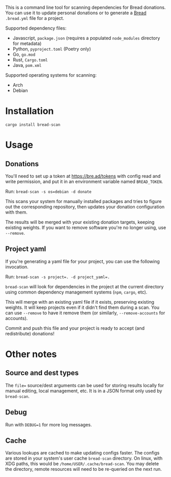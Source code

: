 This is a command line tool for scanning dependencies for Bread donations. You can use it to update personal donations or to generate a [Bread](https://bre.ad) `.bread.yml` file for a project.

Supported dependency files:

- Javascript, `package.json` (requires a populated `node_modules` directory for metadata)
- Python, `pyproject.toml` (Poetry only)
- Go, `go.mod`
- Rust, `Cargo.toml`
- Java, `pom.xml`

Supported operating systems for scanning:

- Arch
- Debian

# Installation

`cargo install bread-scan`

# Usage

## Donations

You'll need to set up a token at <https://bre.ad/tokens> with config read and write permission, and put it in an environment variable named `BREAD_TOKEN`.

Run: `bread-scan -s os=debian -d donate`

This scans your system for manually installed packages and tries to figure out the corresponding repository, then updates your donation configuration with them.

The results will be merged with your existing donation targets, keeping existing weights. If you want to remove software you're no longer using, use `--remove`.

## Project yaml

If you're generating a yaml file for your project, you can use the following invocation.

Run: `bread-scan -s project=. -d project_yaml=.`

`bread-scan` will look for dependencies in the project at the current directory using common dependency management systems (`npm`, `cargo`, etc).

This will merge with an existing yaml file if it exists, preserving existing weights. It will keep projects even if it didn't find them during a scan. You can use `--remove` to have it remove them (or similarly, `--remove-accounts` for accounts).

Commit and push this file and your project is ready to accept (and redistribute) donations!

# Other notes

## Source and dest types

The `file=` source/dest arguments can be used for storing results locally for manual editing, local management, etc. It is in a JSON format only used by `bread-scan`.

## Debug

Run with `DEBUG=1` for more log messages.

## Cache

Various lookups are cached to make updating configs faster. The configs are stored in your system's user cache `bread-scan` directory. On linux, with XDG paths, this would be `/home/USER/.cache/bread-scan`. You may delete the directory, remote resources will need to be re-queried on the next run.
